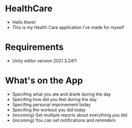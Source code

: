# HealthCare
 - Hello there!
 - This is my Health Care application I've made for myself
# Requirements
 - Unity editor version 2021.3.24f1
# What's on the App
 - Specifing what you ate and drank during the day
 - Specifing how did you feel during the day
 - Specifing personal improvement today
 - Specifing the workout you did today
 - (incoming) Get multiple reports about everything you did
 - (incoming) You can set notifications and reminders
 
